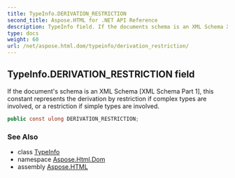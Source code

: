 ```yaml
---
title: TypeInfo.DERIVATION_RESTRICTION
second_title: Aspose.HTML for .NET API Reference
description: TypeInfo field. If the documents schema is an XML Schema XML Schema Part 1 this constant represents the derivation by restriction if complex types are involved or a restriction if simple types are involved
type: docs
weight: 60
url: /net/aspose.html.dom/typeinfo/derivation_restriction/
---
```

## TypeInfo.DERIVATION_RESTRICTION field

If the document's schema is an XML Schema [XML Schema Part 1], this constant represents the derivation by restriction if complex types are involved, or a restriction if simple types are involved.

```csharp
public const ulong DERIVATION_RESTRICTION;
```

### See Also

* class [TypeInfo](../)
* namespace [Aspose.Html.Dom](../../typeinfo/)
* assembly [Aspose.HTML](../../../)
